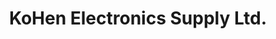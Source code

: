 ---
title: "KoHen Electronics Supply Ltd."
url: /red-deer/kohen-electronics-supply-ltd/
shop: electronics
---